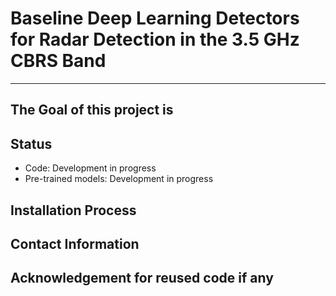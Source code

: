 # Baseline Deep Learning Detectors for Radar Detection in the 3.5 GHz CBRS Band
---
## The Goal of this project is

## Status
- Code: Development in progress
- Pre-trained models: Development in progress

## Installation Process

## Contact Information

## Acknowledgement for reused code if any


